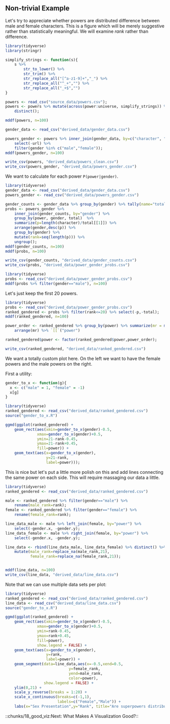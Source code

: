 ## Non-trivial Example

Let's try to appreciate whether powers are distributed difference
between male and female characters. This is a figure which will be
merely suggestive rather than statistically meaningful. We will examine
*rank* rather than difference.

```R 
library(tidyverse)
library(stringr)

simplify_strings <- function(s){
    s %>% 
        str_to_lower() %>%
        str_trim() %>%
        str_replace_all("[^a-z1-9]+","_") %>%
        str_replace_all("^_+","") %>%
        str_replace_all("_+$","")
}

powers <- read_csv("source_data/powers.csv");
powers <- powers %>% mutate(across(power:universe, simplify_strings)) %>%
    distinct();

mddf(powers, n=100)

gender_data <- read_csv("derived_data/gender_data.csv")

powers_gender <- powers %>% inner_join(gender_data, by=c("character", "universe")) %>%
    select(-url) %>%
    filter(gender %in% c("male","female"));
mddf(powers_gender, n=100)

write_csv(powers, "derived_data/powers_clean.csv")
write_csv(powers_gender, "derived_data/powers_gender.csv")

```

We want to calculate for each power `P(power|gender)`.

```R 
library(tidyverse)
gender_data <- read_csv("derived_data/gender_data.csv")
powers_gender <- read_csv("derived_data/powers_gender.csv")

gender_counts <- gender_data %>% group_by(gender) %>% tally(name="total");
probs <- powers_gender %>%
    inner_join(gender_counts, by="gender") %>%
    group_by(power, gender, total)  %>% 
    summarize(p=length(character)/total[[1]]) %>%
    arrange(gender,desc(p)) %>%
    group_by(gender) %>%
    mutate(rank=seq(length(p))) %>%
    ungroup();
mddf(gender_counts, n=100)
mddf(probs, n=100)

write_csv(gender_counts, "derived_data/gender_counts.csv")
write_csv(probs, "derived_data/power_gender_probs.csv")
```

```R 
library(tidyverse)
probs <- read_csv("derived_data/power_gender_probs.csv")
mddf(probs %>% filter(gender=="male"), n=100)
```

Let's just keep the first 20 powers.

```R 
library(tidyverse)
probs <- read_csv("derived_data/power_gender_probs.csv")
ranked_gendered <- probs %>% filter(rank<=20) %>% select(-p,-total);
mddf(ranked_gendered, n=100)

power_order <- ranked_gendered %>% group_by(power) %>% summarize(mr = mean(rank)) %>%
    arrange(mr) %>% `[[`("power")

ranked_gendered$power <- factor(ranked_gendered$power,power_order);

write_csv(ranked_gendered, "derived_data/ranked_gendered.csv")

```

We want a totally custom plot here. On the left we want to have the
female powers and the male powers on the right.

First a utility:

```R file=gender_to_x.R
gender_to_x <- function(g){
  x <- c("male" = 1, "female" = -1)
  x[g]
}


```

```R 
library(tidyverse)
ranked_gendered <- read_csv("derived_data/ranked_gendered.csv")
source("gender_to_x.R")

ggmd(ggplot(ranked_gendered) +
    geom_rect(aes(xmin=gender_to_x(gender)-0.5,
              xmax=gender_to_x(gender)+0.5,
              ymin=21-rank-0.45,
              ymax=21-rank+0.45,
              fill=power)) +
    geom_text(aes(x=gender_to_x(gender),
                  y=21-rank,
                  label=power)));
```

This is nice but let's put a little more polish on this and add lines
connecting the same power on each side. This will require massaging our
data a little.

```R 
library(tidyverse)
ranked_gendered <- read_csv("derived_data/ranked_gendered.csv")

male <- ranked_gendered %>% filter(gender=="male") %>%
    rename(male_rank=rank);
female <- ranked_gendered %>% filter(gender=="female") %>%
    rename(female_rank=rank);

line_data_male <- male %>% left_join(female, by="power") %>%
    select(-gender.x, -gender.y);
line_data_female <- male %>% right_join(female, by="power") %>%
    select(-gender.x, -gender.y);

line_data <- rbind(line_data_male, line_data_female) %>% distinct() %>%
    mutate(male_rank=replace_na(male_rank,21),
           female_rank=replace_na(female_rank,21));


mddf(line_data, n=100)
write_csv(line_data, "derived_data/line_data.csv")
```

Note that we can use multiple data sets per plot:

```R 
library(tidyverse)
ranked_gendered <- read_csv("derived_data/ranked_gendered.csv")
line_data <- read_csv("derived_data/line_data.csv")
source("gender_to_x.R")

ggmd(ggplot(ranked_gendered) +
    geom_rect(aes(xmin=gender_to_x(gender)-0.5,
              xmax=gender_to_x(gender)+0.5,
              ymin=rank-0.45,
              ymax=rank+0.45,
              fill=power),
              show.legend = FALSE) +
    geom_text(aes(x=gender_to_x(gender),
                  y=rank,
                  label=power)) +
    geom_segment(data=line_data,aes(x=-0.5,xend=0.5,
                            y=female_rank,
                            yend=male_rank,
                            color=power),
                 show.legend = FALSE) +
    ylim(0,21) +
    scale_y_reverse(breaks = 1:20) +
    scale_x_continuous(breaks=c(-1,1),
                       labels=c("Female","Male")) + 
    labs(x="Sex Presentation",y="Rank", title="Are superpowers distributed differently by presented sex?"));

```


::chunks/18_good_viz:Next: What Makes A Visualization Good?::
